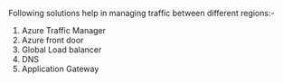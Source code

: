 Following solutions help in managing traffic between different regions:-

1. Azure Traffic Manager
2. Azure front door
3. Global Load balancer
4. DNS
5. Application Gateway






